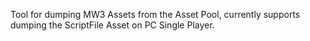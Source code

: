 Tool for dumping MW3 Assets from the Asset Pool, currently supports dumping the ScriptFile Asset on PC Single Player.
